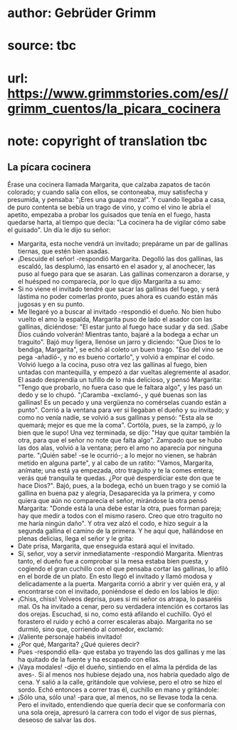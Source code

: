 # author: Gebrüder Grimm
# source: tbc
# url: https://www.grimmstories.com/es//grimm_cuentos/la_picara_cocinera
# note: copyright of translation tbc

## La pícara cocinera 

Érase una cocinera llamada Margarita, que calzaba zapatos de tacón
colorado; y cuando salía con ellos, se contoneaba, muy satisfecha y
presumida, y pensaba: "¡Eres una guapa moza!".
Y cuando llegaba a casa, de puro contenta se bebía un trago de vino, y
como el vino le abría el apetito, empezaba a probar los guisados que
tenía en el fuego, hasta quedarse harta, al tiempo que decía: "La
cocinera ha de vigilar cómo sabe el guisado".
Un día le dijo su señor:
- Margarita, esta noche vendrá un invitado; prepárame un par de gallinas
tiernas, que estén bien asadas.
- ¡Descuide el señor! -respondió Margarita.
Degolló las dos gallinas, las escaldó, las desplumó, las ensartó en el
asador y, al anochecer, las puso al fuego para que se asaran. Las
gallinas comenzaron a dorarse, y el huésped no comparecía, por lo que
dijo Margarita a su amo:
- Si no viene el invitado tendré que sacar las gallinas del fuego, y
será lástima no poder comerlas pronto, pues ahora es cuando están más
jugosas y en su punto.
- Me llegaré yo a buscar al invitado -respondió el dueño.
No bien hubo vuelto el amo la espalda, Margarita puso de lado el asador
con las gallinas, diciéndose: "El estar junto al fuego hace sudar y da
sed. ¡Sabe Dios cuándo volverán! Mientras tanto, bajaré a la bodega a
echar un traguito". Bajó muy ligera, llenóse un jarro y diciendo: "Que
Dios te lo bendiga, Margarita", se echó al coleto un buen trago. "Eso
del vino se pega -añadió-, y no es bueno cortarlo", y volvió a empinar
el codo. Volvió luego a la cocina, puso otra vez las gallinas al fuego,
bien untadas con mantequilla, y empezó a dar vueltas alegremente al
asador. El asado desprendía un tufillo de lo más delicioso, y pensó
Margarita: "Tengo que probarlo, no fuera caso que le faltara algo", y
les pasó un dedo y se lo chupó. "¡Caramba -exclamó-, y qué buenas son
las gallinas! Es un pecado y una vergüenza no comérselas cuando están a
punto". Corrió a la ventana para ver si llegaban el dueño y su
invitado; y como no venía nadie, se volvió a sus gallinas y pensó:
"Esta ala se quemará; mejor es que me la coma". Cortóla, pues, se la
zampó, ¡y lo bien que le supo! Una vez terminada, se dijo: "Hay que
quitar también la otra, para que el señor no note que falta algo".
Zampado que se hubo las dos alas, volvió a la ventana; pero el amo no
aparecía por ninguna parte. "¡Quién sabe! -se le ocurrió-; a lo mejor
no vienen, se habrán metido en alguna parte", y al cabo de un ratito:
"Vamos, Margarita, anímate; una está ya empezada, otro traguito y te la
comes entera; verás qué tranquila te quedas. ¿Por qué desperdiciar este
don que te hace Dios?". Bajó, pues, a la bodega, echó un buen trago y
se comió la gallina en buena paz y alegría,
Desaparecida ya la primera, y como quiera que aún no comparecía el
señor, mirándose la otra pensó Margarita: "Donde está la una debe estar
la otra, pues forman pareja; hay que medir a todos con el mismo rasero.
Creo que otro traguito no me haría ningún daño". Y otra vez alzó el
codo, e hizo seguir a la segunda gallina el camino de la primera. Y he
aquí que, hallándose en plenas delicias, llega el señor y le grita:
- Date prisa, Margarita, que enseguida estará aquí el invitado.
- Sí, señor, voy a servir inmediatamente -respondió Margarita. Mientras
tanto, el dueño fue a comprobar si la mesa estaba bien puesta, y
cogiendo el gran cuchillo con el que pensaba cortar las gallinas, lo
afiló en el borde de un plato. En esto llegó el invitado y llamó modosa
y delicadamente a la puerta. Margarita corrió a abrir y ver quién era, y
al encontrarse con el invitado, poniéndose el dedo en los labios le
dijo:
- ¡Chiss, chiss! Volveos deprisa, pues si mi señor os atrapa, lo
pasaréis mal. Os ha invitado a cenar, pero su verdadera intención es
cortaros las dos orejas. Escuchad, si no, como está afilando el
cuchillo.
Oyó el forastero el ruido y echó a correr escaleras abajo. Margarita no
se durmió, sino que, corriendo al comedor, exclamó:
- ¡Valiente personaje habéis invitado!
- ¿Por qué, Margarita? ¿Qué quieres decir?
- Pues -respondió ella- que estaba yo trayendo las dos gallinas y me las
ha quitado de la fuente y ha escapado con ellas.
- ¡Vaya modales! -dijo el dueño, sintiendo en el alma la pérdida de las
aves-. Si al menos nos hubiese dejado una, nos habría quedado algo de
cena.
Y salió a la calle, gritándole que volviese, pero el otro se hizo el
sordo. Echó entonces a correr tras él, cuchillo en mano y gritándole:
- ¡Sólo una, sólo una! -para que, al menos, no se llevase toda la cena.
Pero el invitado, entendiendo que quería decir que se conformaría con
una sola oreja, apresuró la carrera con todo el vigor de sus piernas,
deseoso de salvar las dos.
